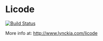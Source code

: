 # Licode

[![Build Status](https://travis-ci.org/ging/lynckia.png)](https://travis-ci.org/ging/lynckia)

More info at:
http://www.lynckia.com/licode
